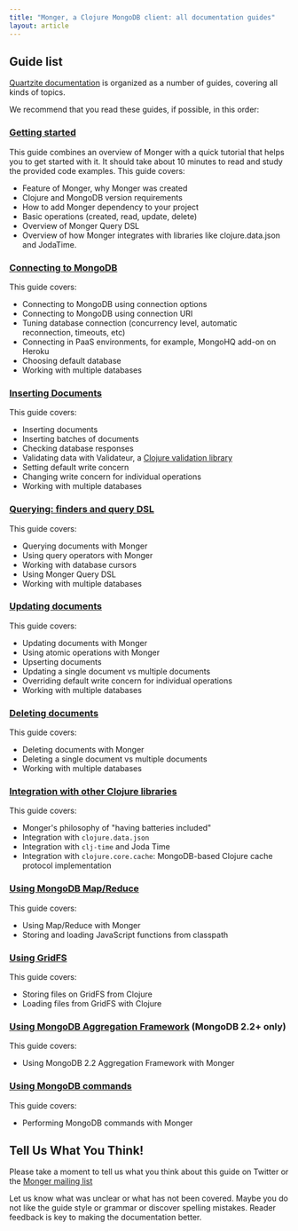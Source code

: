 ```yaml
---
title: "Monger, a Clojure MongoDB client: all documentation guides"
layout: article
---
```


## Guide list

[Quartzite documentation](https://github.com/clojurewerkz/monger.docs) is organized as a number of guides, covering all kinds of topics.

We recommend that you read these guides, if possible, in this order:


###  [Getting started](/articles/getting_started.html)

This guide combines an overview of Monger with a quick tutorial that helps you to get started with it.
It should take about 10 minutes to read and study the provided code examples. This guide covers:

 * Feature of Monger, why Monger was created
 * Clojure and MongoDB version requirements
 * How to add Monger dependency to your project
 * Basic operations (created, read, update, delete)
 * Overview of Monger Query DSL
 * Overview of how Monger integrates with libraries like clojure.data.json and JodaTime.


### [Connecting to MongoDB](/articles/connecting.html)

This guide covers:

 * Connecting to MongoDB using connection options
 * Connecting to MongoDB using connection URI
 * Tuning database connection (concurrency level, automatic reconnection, timeouts, etc)
 * Connecting in PaaS environments, for example, MongoHQ add-on on Heroku
 * Choosing default database
 * Working with multiple databases



### [Inserting Documents](/articles/inserting.html)

This guide covers:

 * Inserting documents
 * Inserting batches of documents
 * Checking database responses
 * Validating data with Validateur, a [Clojure validation library](https://github.com/michaelklishin/validateur)
 * Setting default write concern
 * Changing write concern for individual operations
 * Working with multiple databases



### [Querying: finders and query DSL](/articles/querying.html)

This guide covers:

 * Querying documents with Monger
 * Using query operators with Monger
 * Working with database cursors
 * Using Monger Query DSL
 * Working with multiple databases



### [Updating documents](/articles/updating.html)

This guide covers:

 * Updating documents with Monger
 * Using atomic operations with Monger
 * Upserting documents
 * Updating a single document vs multiple documents
 * Overriding default write concern for individual operations
 * Working with multiple databases



### [Deleting documents](/articles/deleting.html)

This guide covers:

 * Deleting documents with Monger
 * Deleting a single document vs multiple documents
 * Working with multiple databases



### [Integration with other Clojure libraries](/articles/integration.html)

This guide covers:

 * Monger's philosophy of "having batteries included"
 * Integration with `clojure.data.json`
 * Integration with `clj-time` and Joda Time
 * Integration with `clojure.core.cache`: MongoDB-based Clojure cache protocol implementation



### [Using MongoDB Map/Reduce](/articles/mapreduce.html)

This guide covers:

 * Using Map/Reduce with Monger
 * Storing and loading JavaScript functions from classpath



### [Using GridFS](/articles/gridfs.html)

This guide covers:

 * Storing files on GridFS from Clojure
 * Loading files from GridFS with Clojure



### [Using MongoDB Aggregation Framework](/articles/aggregation.html) (MongoDB 2.2+ only)

This guide covers:

 * Using MongoDB 2.2 Aggregation Framework with Monger



### [Using MongoDB commands](/articles/commands.html)

This guide covers:

 * Performing MongoDB commands with Monger





## Tell Us What You Think!

Please take a moment to tell us what you think about this guide on Twitter or the [Monger mailing list](https://groups.google.com/forum/#!forum/clojure-mongodb)

Let us know what was unclear or what has not been covered. Maybe you do not like the guide style or grammar or discover spelling mistakes. Reader feedback is key to making the documentation better.
